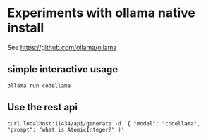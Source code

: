 # Experiments with ollama native install

See https://github.com/ollama/ollama

## simple interactive usage

```
ollama run codellama
```

## Use the rest api

```
curl localhost:11434/api/generate -d '{ "model": "codellama", "prompt": "what is AtomicInteger?" }'

```


